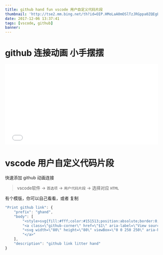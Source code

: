 ```yaml
---
title: github hand fun vscode 用户自定义代码片段
thumbnail: 'http://tse2.mm.bing.net/th?id=OIP.HMoLaA0mOSlTzJRGppa0ZQEgEs&pid=15.1'
date: 2017-12-06 13:37:41
tags: [vscode, github]
banner:
---
```


# github 连接动画 小手摆摆

<iframe height='265' scrolling='no' title='githubLink' src='//codepen.io/china-boy/embed/yPQpor/?height=265&theme-id=0&default-tab=result&embed-version=2' frameborder='no' allowtransparency='true' allowfullscreen='true' style='width: 100%;'>See the Pen <a href='https://codepen.io/china-boy/pen/yPQpor/'>githubLink</a> by braveyo (<a href='https://codepen.io/china-boy'>@china-boy</a>) on <a href='https://codepen.io'>CodePen</a>.
</iframe>

# vscode 用户自定义代码片段

快速添加 github 动画连接 

> vscode软件 -> ``首选项`` -> ``用户代码片段`` -> 选择对应 ``HTML``

有个模版，你可以自己看看，或者 复制

``` js
"Print github link": {
	"prefix": "ghand",
	"body": [
		"<style>svg{fill:#fff;color:#151513;position:absolute;border:0;right:0}foreignObject,image,marker,pattern,svg:not(:root),symbol{overflow:hidden}@media (max-width:500px){.github-corner:hover .octo-arm{animation:none}.github-corner .octo-arm{animation:octocat-wave 560ms ease-in-out}}.github-corner .octo-arm{-webkit-transform-origin:130px 106px;transform-origin:130px 106px}@keyframes octocat-wave{0%,100%{transform:rotate(0)}20%,60%{transform:rotate(-25deg)}40%,80%{transform:rotate(10deg)}}.github-corner:hover .octo-arm{animation:octocat-wave 560ms ease-in-out}</style>",
		"<a class=\"github-corner\" href=\"$1\" aria-label=\"View source on Github\">",
		"<svg width=\"80\" height=\"80\" viewBox=\"0 0 250 250\" aria-hidden=\"true\"><path d=\"M0,0 L115,115 L130,115 L142,142 L250,250 L250,0 Z\"></path><path class=\"octo-arm\" d=\"M128.3,109.0 C113.8,99.7 119.0,89.6 119.0,89.6 C122.0,82.7 120.5,78.6 120.5,78.6 C119.2,72.0 123.4,76.3 123.4,76.3 C127.3,80.9 125.5,87.3 125.5,87.3 C122.9,97.6 130.6,101.9 134.4,103.2\" fill=\"currentColor\"></path><path class=\"octo-body\" d=\"M115.0,115.0 C114.9,115.1 118.7,116.5 119.8,115.4 L133.7,101.6 C136.9,99.2 139.9,98.4 142.2,98.6 C133.8,88.0 127.5,74.4 143.8,58.0 C148.5,53.4 154.0,51.2 159.7,51.0 C160.3,49.4 163.2,43.6 171.4,40.1 C171.4,40.1 176.1,42.5 178.8,56.2 C183.1,58.6 187.2,61.8 190.9,65.4 C194.5,69.0 197.7,73.2 200.1,77.6 C213.8,80.2 216.3,84.9 216.3,84.9 C212.7,93.1 206.9,96.0 205.4,96.6 C205.1,102.4 203.0,107.8 198.3,112.5 C181.9,128.9 168.3,122.5 157.7,114.1 C157.9,116.9 156.7,120.9 152.7,124.9 L141.0,136.5 C139.8,137.7 141.6,141.9 141.8,141.8 Z\" fill=\"currentColor\"></path></svg>",
		"</a>"
	],
	"description": "github link litter hand"
}
```
